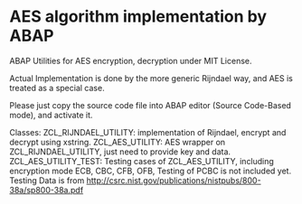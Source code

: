 # AES algorithm implementation by ABAP

ABAP Utilities for AES encryption, decryption under MIT License.

Actual Implementation is done by the more generic Rijndael way, and AES is treated as a special case.

Please just copy the source code file into ABAP editor (Source Code-Based mode), and activate it.

Classes:
  ZCL_RIJNDAEL_UTILITY: implementation of Rijndael, encrypt and decrypt using xstring.
  ZCL_AES_UTILITY: AES wrapper on ZCL_RIJNDAEL_UTILITY, just need to provide key and data.
  ZCL_AES_UTILITY_TEST: Testing cases of ZCL_AES_UTILITY, including encryption mode ECB, CBC, CFB, OFB, Testing of PCBC is not included yet. Testing Data is from http://csrc.nist.gov/publications/nistpubs/800-38a/sp800-38a.pdf
  

